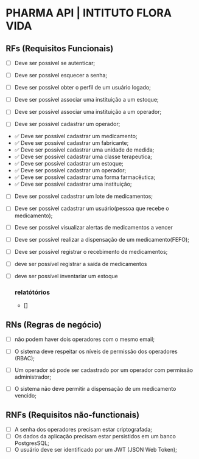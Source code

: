 # PHARMA API | INTITUTO FLORA VIDA

## RFs (Requisitos Funcionais)

- [ ] Deve ser possível se autenticar;
- [ ] Deve ser possível esquecer a senha;
- [ ] Deve ser possível obter o perfil de um usuário logado;

- [ ] Deve ser possível associar uma instituição a um estoque;
- [ ] Deve ser possível associar uma instituição a um operador; 

- [ ] Deve ser possível cadastrar um operador;
- ✅ Deve ser possível cadastrar um medicamento;
- ✅ Deve ser possível cadastrar um fabricante;
- ✅ Deve ser possível cadastrar uma unidade de medida;
- ✅ Deve ser possível cadastrar uma classe terapeutica;
- ✅ Deve ser possível cadastrar um estoque;
- ✅ Deve ser possível cadastrar um operador;
- ✅ Deve ser possível cadastrar uma forma farmacêutica;
- ✅ Deve ser possível cadastrar uma instituição;
- [ ] Deve ser possível cadastrar um lote de medicamentos;
- [ ] Deve ser possível cadastrar um usuário(pessoa que recebe o medicamento);

- [ ] Deve ser possível visualizar alertas de medicamentos a vencer
- [ ] Deve ser possível realizar a dispensação de um medicamento(FEFO);
- [ ] Deve ser possível registrar o recebimento de medicamentos;
- [ ] deve ser possível registrar a saída de medicamentos
- [ ] deve ser possível inventariar um estoque


  ### relatótórios
  - []

## RNs (Regras de negócio)

- [ ] não podem haver dois operadores com o mesmo email;
- [ ] O sistema deve respeitar os níveis de permissão dos operadores (RBAC); 
- [ ] Um operador só pode ser cadastrado por um operador com permissão administrador;
- [ ] O sistema não deve permitir a dispensação de um medicamento vencido;


## RNFs (Requisitos não-functionais)

- [ ]  A senha dos operadores precisam estar criptografada;
- [ ]  Os dados da aplicação precisam estar persistidos em um banco PostgresSQL; 
- [ ]  O usuário deve ser identificado por um JWT (JSON Web Token);
